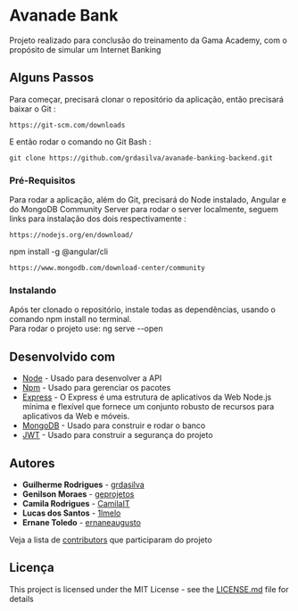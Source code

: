 # Avanade Bank

Projeto realizado para conclusão do treinamento da Gama Academy, com o propósito de simular um Internet Banking  



## Alguns Passos

Para começar, precisará clonar o repositório da aplicação, então precisará baixar o Git : 


```
https://git-scm.com/downloads
```

E então rodar o comando no Git Bash :

``` 
git clone https://github.com/grdasilva/avanade-banking-backend.git
```

### Pré-Requisitos

Para rodar a aplicação, além do Git, precisará do Node instalado, Angular e do MongoDB Community Server para rodar o server localmente, seguem links para instalação dos dois respectivamente :

```
https://nodejs.org/en/download/
```
npm install -g @angular/cli
```
https://www.mongodb.com/download-center/community
```

### Instalando

Após ter clonado o repositório, instale todas as dependências, usando o comando npm install no terminal.  
Para rodar o projeto use: ng serve --open






## Desenvolvido com

* [Node](https://github.com/nodejs/node) - Usado para desenvolver a API
* [Npm](https://github.com/npm/cli) - Usado para gerenciar os pacotes
* [Express](https://github.com/expressjs/express) - O Express é uma estrutura de aplicativos da Web Node.js mínima e flexível que fornece um conjunto robusto de recursos para aplicativos da Web e móveis.
* [MongoDB](https://github.com/mongodb/mongo) - Usado para construir e rodar o banco
* [JWT](https://github.com/jwt) - Usado para construir a segurança do projeto

## Autores

* **Guilherme Rodrigues** - [grdasilva](https://github.com/grdasilva)
* **Genilson Moraes** -     [geprojetos](https://github.com/geprojetos)
* **Camila Rodrigues** -    [CamilaIT](https://github.com/CamilaIT)
* **Lucas dos Santos** -    [1lmelo](https://github.com/1lmelo)
* **Ernane Toledo** -       [ernaneaugusto](https://github.com/ernaneaugusto)

Veja a lista de [contributors](https://github.com/avanade-banking/avanade-Banking/) que participaram do projeto

## Licença

This project is licensed under the MIT License - see the [LICENSE.md](LICENSE.md) file for details

